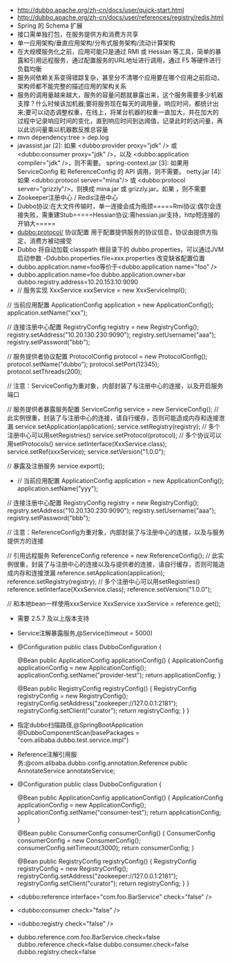 * http://dubbo.apache.org/zh-cn/docs/user/quick-start.html
* http://dubbo.apache.org/zh-cn/docs/user/references/registry/redis.html
* Spring 的 Schema 扩展
* 接口需单独打包，在服务提供方和消费方共享
* 单一应用架构/垂直应用架构/分布式服务架构/流动计算架构
* 在大规模服务化之前，应用可能只是通过 RMI 或 Hessian 等工具，简单的暴露和引用远程服务，通过配置服务的URL地址进行调用，通过 F5 等硬件进行负载均衡
* 服务间依赖关系变得错踪复杂，甚至分不清哪个应用要在哪个应用之前启动，架构师都不能完整的描述应用的架构关系
* 服务的调用量越来越大，服务的容量问题就暴露出来，这个服务需要多少机器支撑？什么时候该加机器;要将服务现在每天的调用量，响应时间，都统计出来;要可以动态调整权重，在线上，将某台机器的权重一直加大，并在加大的过程中记录响应时间的变化，直到响应时间到达阈值，记录此时的访问量，再以此访问量乘以机器数反推总容量
* mvn dependency:tree > dep.log
* javassist.jar [2]: 如果 <dubbo:provider proxy="jdk" /> 或 <dubbo:consumer proxy="jdk" />，以及 <dubbo:application compiler="jdk" />，则不需要。
spring-context.jar [3]: 如果用 ServiceConfig 和 ReferenceConfig 的 API 调用，则不需要。
netty.jar [4]: 如果 <dubbo:protocol server="mina"/> 或 <dubbo:protocol server="grizzly"/>，则换成 mina.jar 或 grizzly.jar。如果 <protocol name="rmi"/>，则不需要
* Zookeeper注册中心 / Redis注册中心
* Dubbo协议:在大文件传输时，单一连接会成为瓶颈=====Rmi协议:偶尔会连接失败，需重建Stub=====Hessian协议:需hessian.jar支持，http短连接的开销大=====
* <dubbo:protocol/>	协议配置	用于配置提供服务的协议信息，协议由提供方指定，消费方被动接受
* Dubbo 将自动加载 classpath 根目录下的 dubbo.properties，可以通过JVM启动参数 -Ddubbo.properties.file=xxx.properties 改变缺省配置位置
* dubbo.application.name=foo等价于<dubbo:application name="foo" />
* dubbo.application.name=foo
dubbo.application.owner=bar
dubbo.registry.address=10.20.153.10:9090
* // 服务实现
XxxService xxxService = new XxxServiceImpl();
 
// 当前应用配置
ApplicationConfig application = new ApplicationConfig();
application.setName("xxx");
 
// 连接注册中心配置
RegistryConfig registry = new RegistryConfig();
registry.setAddress("10.20.130.230:9090");
registry.setUsername("aaa");
registry.setPassword("bbb");
 
// 服务提供者协议配置
ProtocolConfig protocol = new ProtocolConfig();
protocol.setName("dubbo");
protocol.setPort(12345);
protocol.setThreads(200);
 
// 注意：ServiceConfig为重对象，内部封装了与注册中心的连接，以及开启服务端口
 
// 服务提供者暴露服务配置
ServiceConfig<XxxService> service = new ServiceConfig<XxxService>(); // 此实例很重，封装了与注册中心的连接，请自行缓存，否则可能造成内存和连接泄漏
service.setApplication(application);
service.setRegistry(registry); // 多个注册中心可以用setRegistries()
service.setProtocol(protocol); // 多个协议可以用setProtocols()
service.setInterface(XxxService.class);
service.setRef(xxxService);
service.setVersion("1.0.0");
 
// 暴露及注册服务
service.export();


* // 当前应用配置
ApplicationConfig application = new ApplicationConfig();
application.setName("yyy");
 
// 连接注册中心配置
RegistryConfig registry = new RegistryConfig();
registry.setAddress("10.20.130.230:9090");
registry.setUsername("aaa");
registry.setPassword("bbb");
 
// 注意：ReferenceConfig为重对象，内部封装了与注册中心的连接，以及与服务提供方的连接
 
// 引用远程服务
ReferenceConfig<XxxService> reference = new ReferenceConfig<XxxService>(); // 此实例很重，封装了与注册中心的连接以及与提供者的连接，请自行缓存，否则可能造成内存和连接泄漏
reference.setApplication(application);
reference.setRegistry(registry); // 多个注册中心可以用setRegistries()
reference.setInterface(XxxService.class);
reference.setVersion("1.0.0");
 
// 和本地bean一样使用xxxService
XxxService xxxService = reference.get();

* 需要 2.5.7 及以上版本支持
* Service注解暴露服务,@Service(timeout = 5000)
* @Configuration
public class DubboConfiguration {

    @Bean
    public ApplicationConfig applicationConfig() {
        ApplicationConfig applicationConfig = new ApplicationConfig();
        applicationConfig.setName("provider-test");
        return applicationConfig;
    }

    @Bean
    public RegistryConfig registryConfig() {
        RegistryConfig registryConfig = new RegistryConfig();
        registryConfig.setAddress("zookeeper://127.0.0.1:2181");
        registryConfig.setClient("curator");
        return registryConfig;
    }
}
* 指定dubbo扫描路径,@SpringBootApplication @DubboComponentScan(basePackages = "com.alibaba.dubbo.test.service.impl")
* Reference注解引用服务:@com.alibaba.dubbo.config.annotation.Reference  public AnnotateService annotateService;
* @Configuration
public class DubboConfiguration {

    @Bean
    public ApplicationConfig applicationConfig() {
        ApplicationConfig applicationConfig = new ApplicationConfig();
        applicationConfig.setName("consumer-test");
        return applicationConfig;
    }

    @Bean
    public ConsumerConfig consumerConfig() {
        ConsumerConfig consumerConfig = new ConsumerConfig();
        consumerConfig.setTimeout(3000);
        return consumerConfig;
    }

    @Bean
    public RegistryConfig registryConfig() {
        RegistryConfig registryConfig = new RegistryConfig();
        registryConfig.setAddress("zookeeper://127.0.0.1:2181");
        registryConfig.setClient("curator");
        return registryConfig;
    }
}
* <dubbo:reference interface="com.foo.BarService" check="false" />
* <dubbo:consumer check="false" />
* <dubbo:registry check="false" />
* dubbo.reference.com.foo.BarService.check=false
dubbo.reference.check=false
dubbo.consumer.check=false
dubbo.registry.check=false
